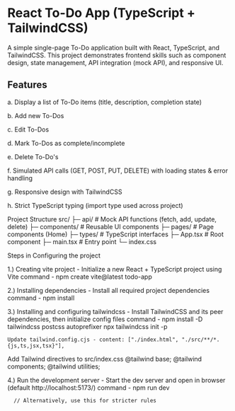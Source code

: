 # React To-Do App (TypeScript + TailwindCSS)

A simple single-page To-Do application built with React, TypeScript, and TailwindCSS.
This project demonstrates frontend skills such as component design, state management, API integration (mock API), and responsive UI.

## Features

 a. Display a list of To-Do items (title, description, completion state)

 b. Add new To-Dos

 c. Edit To-Dos

 d. Mark To-Dos as complete/incomplete

 e. Delete To-Do's

 f. Simulated API calls (GET, POST, PUT, DELETE) with loading states & error handling

 g. Responsive design with TailwindCSS

 h. Strict TypeScript typing (import type used across project)

Project Structure
src/
 ├─ api/             # Mock API functions (fetch, add, update, delete)
 ├─ components/      # Reusable UI components
 ├─ pages/           # Page components (Home)
 ├─ types/           # TypeScript interfaces
 ├─ App.tsx          # Root component
 ├─ main.tsx         # Entry point
 └─ index.css 

 Steps in Configuring the project

1.) Creating vite project - Initialize a new React + TypeScript project using Vite
    command - npm create vite@latest todo-app
    
2.) Installing dependencies - Install all required project dependencies
    command - npm install

3.) Installing and configuring tailwindcss - Install TailwindCSS and its peer dependencies, then initialize config files
    command - npm install -D tailwindcss postcss autoprefixer
              npx tailwindcss init -p

    Update tailwind.config.cjs - content: ["./index.html", "./src/**/*.{js,ts,jsx,tsx}"],

   Add Tailwind directives to src/index.css
    @tailwind base;
    @tailwind components;
    @tailwind utilities;


4.) Run the development server - Start the dev server and open in browser (default http://localhost:5173/)
   command - npm run dev



      // Alternatively, use this for stricter rules
     
